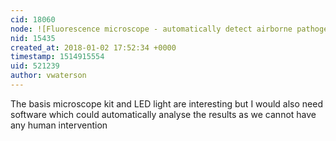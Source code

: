 ```yaml
---
cid: 18060
node: ![Fluorescence microscope - automatically detect airborne pathogens in confined space?](../notes/vwaterson/12-26-2017/fluorescence-microscope-automatically-detect-airborne-pathogens-in-confined-space)
nid: 15435
created_at: 2018-01-02 17:52:34 +0000
timestamp: 1514915554
uid: 521239
author: vwaterson
---
```


The basis microscope kit and LED light are interesting but I would also need software which could automatically analyse the results as we cannot have any human intervention